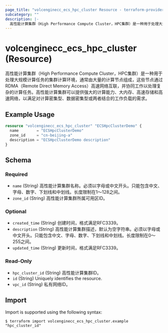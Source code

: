 ```yaml
---
page_title: "volcenginecc_ecs_hpc_cluster Resource - terraform-provider-volcenginecc"
subcategory: ""
description: |-
  高性能计算集群（High Performance Compute Cluster，HPC集群）是一种用于处理大规模计算任务的集群计算环境，通常由大量的计算节点组成，这些节点通过RDMA（Remote Direct Memory Access）高速网络互联，并协同工作以处理复杂的计算任务。高性能计算集群可以提供强大的计算能力、大内存、高速存储和高速网络，以满足对计算密集型、数据密集型或两者结合的工作负载的需求。
---
```


# volcenginecc_ecs_hpc_cluster (Resource)

高性能计算集群（High Performance Compute Cluster，HPC集群）是一种用于处理大规模计算任务的集群计算环境，通常由大量的计算节点组成，这些节点通过RDMA（Remote Direct Memory Access）高速网络互联，并协同工作以处理复杂的计算任务。高性能计算集群可以提供强大的计算能力、大内存、高速存储和高速网络，以满足对计算密集型、数据密集型或两者结合的工作负载的需求。

## Example Usage

```terraform
resource "volcenginecc_ecs_hpc_cluster" "ECSHpcClusterDemo" {
  name        = "ECSHpcClusterDemo"
  zone_id     = "cn-beijing-a"
  description = "ECSHpcClusterDemo description"
}
```

<!-- schema generated by tfplugindocs -->
## Schema

### Required

- `name` (String) 高性能计算集群名称。必须以字母或中文开头。只能包含中文、字母、数字、下划线和中划线。长度限制在1～128之间。
- `zone_id` (String) 高性能计算集群所属可用区ID。

### Optional

- `created_time` (String) 创建时间，格式满足RFC3339。
- `description` (String) 高性能计算集群描述，默认为空字符串。必须以字母或中文开头。只能包含中文、字母、数字、下划线和中划线。长度限制在0～255之间。
- `updated_time` (String) 更新时间，格式满足RFC3339。

### Read-Only

- `hpc_cluster_id` (String) 高性能计算集群ID。
- `id` (String) Uniquely identifies the resource.
- `vpc_id` (String) 私有网络ID。

## Import

Import is supported using the following syntax:

```shell
$ terraform import volcenginecc_ecs_hpc_cluster.example "hpc_cluster_id"
```